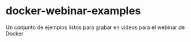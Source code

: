 # docker-webinar-examples
Un conjunto de ejemplos listos para grabar en videos para el webinar de Docker
